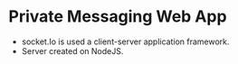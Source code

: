 
# Private Messaging Web App
  - socket.Io is used a client-server application framework.
  - Server created on NodeJS.
